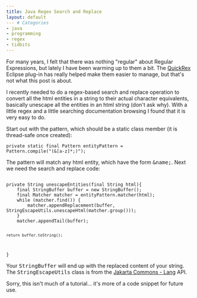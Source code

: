 ```yaml
---
title: Java Regex Search and Replace
layout: default
--- # Categories
- java
- programming
- regex
- tidbits
---
```


For many years, I felt that there was nothing  "regular" about Regular Expressions, but lately I have been warming up to them a bit. The <a href="http://www.bastian-bergerhoff.com/eclipse/features/web/QuickREx/toc.html">QuickRex</a> Eclipse plug-in has really helped make them easier to manage, but that's not what this post is about.

I recently needed to do a regex-based search and replace operation to convert all the html entities in a string to their actual character equivalents, basically unescape all the entities in an html string (don't ask why). With a little regex and a little searching documentation browsing I found that it is very easy to do. 

Start out with the pattern, which should be a static class member (it is thread-safe once created):

<code lang="java">private static final Pattern entityPattern = Pattern.compile("(&[a-z]*;)");</code>

The pattern will match any html entity, which have the form <tt>&name;</tt>. Next we need the search and replace code:

<code lang="java">
private String unescapeEntities(final String html){
    final StringBuffer buffer = new StringBuffer();
    final Matcher matcher = entityPattern.matcher(html);
    while (matcher.find()) {
        matcher.appendReplacement(buffer, StringEscapeUtils.unescapeHtml(matcher.group()));
    }
    matcher.appendTail(buffer);

    return buffer.toString();
}
</code>

Your <tt>StringBuffer</tt> will end up with the replaced content of your string. The <tt>StringEscapeUtils</tt> class is from the <a href="http://commons.apache.org/lang">Jakarta Commons - Lang</a> API.

Sorry, this isn't much of a tutorial... it's more of a code snippet for future use.
